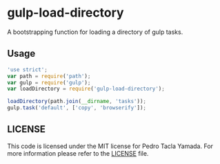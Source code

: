 gulp-load-directory
===================
A bootstrapping function for loading a directory of gulp tasks.

## Usage
```javascript
'use strict';
var path = require('path');
var gulp = require('gulp');
var loadDirectory = require('gulp-load-directory');

loadDirectory(path.join(__dirname, 'tasks'));
gulp.task('default', ['copy', 'browserify']);
```

## LICENSE
This code is licensed under the MIT license for Pedro Tacla Yamada. For more
information please refer to the [LICENSE](/LICENSE) file.
